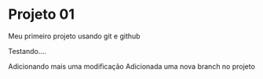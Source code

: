 # Projeto 01

Meu primeiro projeto usando git e github

Testando....

Adicionando mais uma modificação
Adicionada uma nova branch no projeto